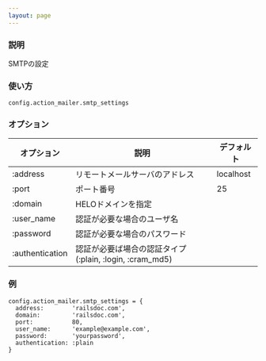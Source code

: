 ```yaml
---
layout: page
---
```

### 説明
SMTPの設定

### 使い方
    config.action_mailer.smtp_settings

### オプション

オプション           | 説明                                              | デフォルト
----------------|---------------------------------------------------|----------
:address        | リモートメールサーバのアドレス                                   | localhost
:port           | ポート番号                                           | 25
:domain         | HELOドメインを指定                                     |
:user_name      | 認証が必要な場合のユーザ名                              |
:password       | 認証が必要な場合のパスワード                              |
:authentication | 認証が必要ば場合の認証タイプ(:plain, :login, :cram_md5) |

### 例
    config.action_mailer.smtp_settings = {
      address:        'railsdoc.com',
      domain:         'railsdoc.com',
      port:           80,
      user_name:      'example@example.com',
      password:       'yourpassword',
      authentication: :plain
    }